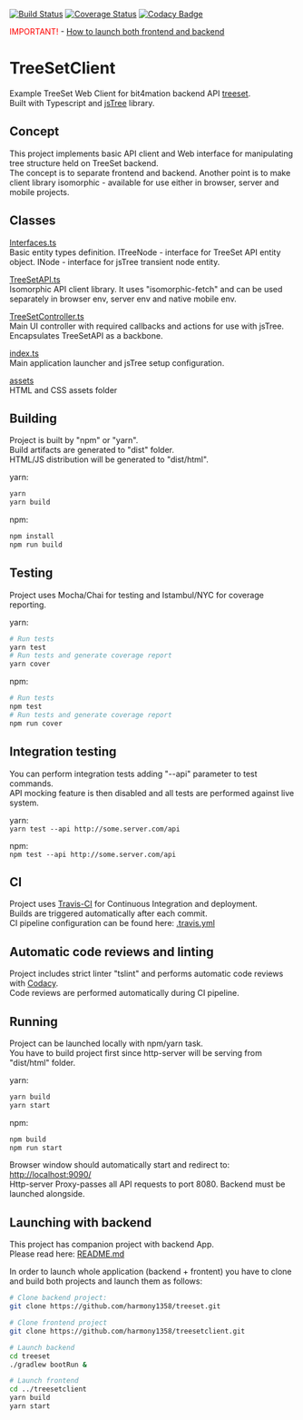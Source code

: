 [![Build Status](https://travis-ci.com/harmony1358/treesetclient.svg?branch=master)](https://travis-ci.com/harmony1358/treesetclient) [![Coverage Status](https://coveralls.io/repos/github/harmony1358/treesetclient/badge.svg?branch=master)](https://coveralls.io/github/harmony1358/treesetclient?branch=master) [![Codacy Badge](https://api.codacy.com/project/badge/Grade/cbaf14de58bd4dc4917ce182ae8d726d)](https://www.codacy.com/app/harmony1358/treesetclient?utm_source=github.com&amp;utm_medium=referral&amp;utm_content=harmony1358/treesetclient&amp;utm_campaign=Badge_Grade)
    
<span style="color: red">IMPORTANT!</span> - [How to launch both frontend and backend](#launching-with-backend)  
  
# TreeSetClient

Example TreeSet Web Client for bit4mation backend API [treeset](https://github.com/harmony1358/treeset).  
Built with Typescript and [jsTree](https://www.jstree.com/) library.  
  
## Concept

This project implements basic API client and Web interface for manipulating tree structure held on TreeSet backend.  
The concept is to separate frontend and backend. Another point is to make client library isomorphic - available for use either in browser, server and mobile projects.  
  
## Classes
[Interfaces.ts](https://github.com/harmony1358/treesetclient/blob/master/src/Interfaces.ts)  
Basic entity types definition. ITreeNode - interface for TreeSet API entity object. INode - interface for jsTree transient node entity.  
  
[TreeSetAPI.ts](https://github.com/harmony1358/treesetclient/blob/master/src/TreeSetAPI.ts)   
Isomorphic API client library. It uses "isomorphic-fetch" and can be used separately in browser env, server env and native mobile env.    

[TreeSetController.ts](https://github.com/harmony1358/treesetclient/blob/master/src/TreeSetController.ts)  
Main UI controller with required callbacks and actions for use with jsTree. Encapsulates TreeSetAPI as a backbone.    
  
[index.ts](https://github.com/harmony1358/treesetclient/blob/master/index.ts)  
Main application launcher and jsTree setup configuration.  
  
[assets](https://github.com/harmony1358/treesetclient/tree/master/assets)  
HTML and CSS assets folder  
  
## Building
  
Project is built by "npm" or "yarn".  
Build artifacts are generated to "dist" folder.  
HTML/JS distribution will be generated to "dist/html".  
  
yarn:
```sh
yarn
yarn build
```  
  
npm:
```sh
npm install
npm run build
```  
  
## Testing
  
Project uses Mocha/Chai for testing and Istambul/NYC for coverage reporting.  
  
yarn:
```sh
# Run tests
yarn test
# Run tests and generate coverage report
yarn cover
```  
  
npm:  
```sh
# Run tests
npm test
# Run tests and generate coverage report
npm run cover
```  
  
## Integration testing  
  
You can perform integration tests adding "--api" parameter to test commands.  
API mocking feature is then disabled and all tests are performed against live system.  
  
yarn:  
`yarn test --api http://some.server.com/api`  
  
npm:  
`npm test --api http://some.server.com/api`  
  
## CI
  
Project uses [Travis-CI](https://travis-ci.org/) for Continuous Integration and deployment.  
Builds are triggered automatically after each commit.  
CI pipeline configuration can be found here:  [.travis.yml](https://github.com/harmony1358/treesetclient/blob/master/.travis.yml)  
  
## Automatic code reviews and linting  
  
Project includes strict linter "tslint" and performs automatic code reviews with [Codacy](https://app.codacy.com).  
Code reviews are performed automatically during CI pipeline.  
  
## Running
  
Project can be launched locally with npm/yarn task.  
You have to build project first since http-server will be serving from "dist/html" folder.      
  
yarn:  
```sh
yarn build
yarn start
```  
  
npm:
```sh
npm build
npm run start
```  
  
Browser window should automatically start and redirect to:  
[http://localhost:9090/](http://localhost:9090/)  
Http-server Proxy-passes all API requests to port 8080. Backend must be launched alongside.

## Launching with backend  
  
This project has companion project with backend App.  
Please read here: [README.md](https://github.com/harmony1358/treeset/blob/master/README.md) 
  
In order to launch whole application (backend + frontent) you have to clone and build both projects and launch them as follows:
  
```sh
# Clone backend project:
git clone https://github.com/harmony1358/treeset.git

# Clone frontend project
git clone https://github.com/harmony1358/treesetclient.git

# Launch backend
cd treeset
./gradlew bootRun &

# Launch frontend
cd ../treesetclient
yarn build
yarn start
```
